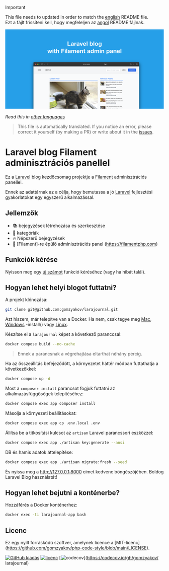 >[!IMPORTANT]
>This file needs to updated in order to match the [english](/README.md) README file.  
>Ezt a fájlt frissíteni kell, hogy megfeleljen az [angol](/README.md) README fájlnak.

![Laravel blog Filament adminisztrációs panellel](../docs/social-preview-en.png)

_Read this in [other languages](./Translations.md)_

>This file is automatically translated. If you notice an error, please correct it yourself (by making a PR) or write about it in the [issues](https://github.com/gomzyakov/larajournal/issues).

# Laravel blog Filament adminisztrációs panellel

Ez a [Laravel](https://laravel.com) blog kezdőcsomag projektje a [Filament](https://filamentphp.com) adminisztrációs panellel.

Ennek az adattárnak az a célja, hogy bemutassa a jó [Laravel](https://laravel.com) fejlesztési gyakorlatokat egy egyszerű alkalmazással.

## Jellemzők

- 📚 bejegyzések létrehozása és szerkesztése
- 🥑 kategóriák
- 🔥 Népszerű bejegyzések
- 🎉 [Filament]-re épülő adminisztrációs panel (https://filamentphp.com)

## Funkciók kérése

Nyisson meg egy [új számot](https://github.com/gomzyakov/larajournal/issues/new) funkció kéréséhez (vagy ha hibát talál).

## Hogyan lehet helyi blogot futtatni?

A projekt klónozása:

```bash
git clone git@github.com:gomzyakov/larajournal.git
```

Azt hiszem, már telepítve van a Docker. Ha nem, csak tegye meg [Mac](https://docs.docker.com/desktop/install/mac-install/), [Windows](https://docs.docker.com/desktop/install/windows) -install/) vagy [Linux](https://docs.docker.com/desktop/install/linux-install/).

Készítse el a `larajournal` képet a következő paranccsal:

``` bash
docker compose build --no-cache
```

>Ennek a parancsnak a végrehajtása eltarthat néhány percig.

Ha az összeállítás befejeződött, a környezetet háttér módban futtathatja a következőkkel:

```bash
docker compose up -d
```

Most a `composer install` parancsot fogjuk futtatni az alkalmazásfüggőségek telepítéséhez:

``` bash
docker compose exec app composer install
```

Másolja a környezeti beállításokat:

``` bash
docker compose exec app cp .env.local .env
```

Állítsa be a titkosítási kulcsot az `artisan` Laravel parancssori eszközzel:

``` bash
docker compose exec app ./artisan key:generate --ansi
```

DB és hamis adatok áttelepítése:

``` bash
docker compose exec app ./artisan migrate:fresh --seed
```

És nyissa meg a http://127.0.0.1:8000 címet kedvenc böngészőjében. Boldog Laravel Blog használatát!

## Hogyan lehet bejutni a konténerbe?

Hozzáférés a Docker konténerhez:

``` bash
docker exec -ti larajournal-app bash
```

## Licenc

Ez egy nyílt forráskódú szoftver, amelynek licence a [MIT-licenc] (https://github.com/gomzyakov/php-code-style/blob/main/LICENSE).


[![GitHub kiadás](https://img.shields.io/github/release/gomzyakov/larajournal.svg)](https://github.com/gomzyakov/larajournal/releases/latest)
[![licenc](https://img.shields.io/badge/License-MIT-green.svg)](https://github.com/gomzyakov/larajournal/blob/development/LICENSE)
[![codecov](https://codecov.io/gh/gomzyakov/larajournal/branch/main/graph/badge.svg?token=4CYTVMVUYV)](https://codecov.io/gh/gomzyakov/ larajournal)
